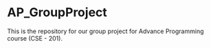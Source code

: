 # AP_GroupProject
This is the repository for our group project for Advance Programming course (CSE - 201).

